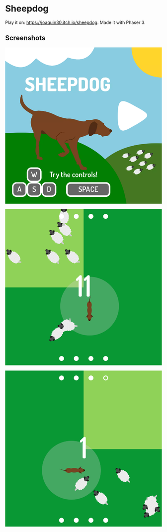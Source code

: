 # Sheepdog

Play it on: <https://joaquin30.itch.io/sheepdog>. Made it with Phaser 3.

## Screenshots

![](art/captura1.png)

![](art/captura2.png)

![](art/captura3.png)
